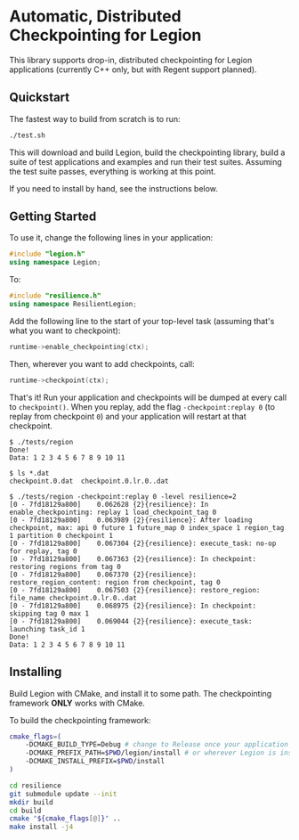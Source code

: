# Automatic, Distributed Checkpointing for Legion

This library supports drop-in, distributed checkpointing for Legion
applications (currently C++ only, but with Regent support planned).

## Quickstart

The fastest way to build from scratch is to run:

```bash
./test.sh
```

This will download and build Legion, build the checkpointing library,
build a suite of test applications and examples and run their test
suites. Assuming the test suite passes, everything is working at this
point.

If you need to install by hand, see the instructions below.

## Getting Started

To use it, change the following lines in your application:

```c++
#include "legion.h"
using namespace Legion;
```

To:

```c++
#include "resilience.h"
using namespace ResilientLegion;
```

Add the following line to the start of your top-level task (assuming
that's what you want to checkpoint):

```c++
runtime->enable_checkpointing(ctx);
```

Then, wherever you want to add checkpoints, call:

```c++
runtime->checkpoint(ctx);
```

That's it! Run your application and checkpoints will be dumped at
every call to `checkpoint()`. When you replay, add the flag
`-checkpoint:replay 0` (to replay from checkpoint `0`) and your
application will restart at that checkpoint.

```console
$ ./tests/region
Done!
Data: 1 2 3 4 5 6 7 8 9 10 11

$ ls *.dat
checkpoint.0.dat  checkpoint.0.lr.0..dat

$ ./tests/region -checkpoint:replay 0 -level resilience=2
[0 - 7fd18129a800]    0.062628 {2}{resilience}: In enable_checkpointing: replay 1 load_checkpoint_tag 0
[0 - 7fd18129a800]    0.063989 {2}{resilience}: After loading checkpoint, max: api 0 future 1 future_map 0 index_space 1 region_tag 1 partition 0 checkpoint 1
[0 - 7fd18129a800]    0.067304 {2}{resilience}: execute_task: no-op for replay, tag 0
[0 - 7fd18129a800]    0.067363 {2}{resilience}: In checkpoint: restoring regions from tag 0
[0 - 7fd18129a800]    0.067370 {2}{resilience}: restore_region_content: region from checkpoint, tag 0
[0 - 7fd18129a800]    0.067503 {2}{resilience}: restore_region: file_name checkpoint.0.lr.0..dat
[0 - 7fd18129a800]    0.068975 {2}{resilience}: In checkpoint: skipping tag 0 max 1
[0 - 7fd18129a800]    0.069044 {2}{resilience}: execute_task: launching task_id 1
Done!
Data: 1 2 3 4 5 6 7 8 9 10 11
```

## Installing

Build Legion with CMake, and install it to some path. The
checkpointing framework **ONLY** works with CMake.

To build the checkpointing framework:

```bash
cmake_flags=(
    -DCMAKE_BUILD_TYPE=Debug # change to Release once your application works
    -DCMAKE_PREFIX_PATH=$PWD/legion/install # or wherever Legion is installed
    -DCMAKE_INSTALL_PREFIX=$PWD/install
)

cd resilience
git submodule update --init
mkdir build
cd build
cmake "${cmake_flags[@]}" ..
make install -j4
```
